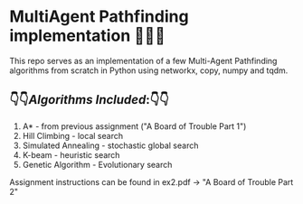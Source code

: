 # MultiAgent Pathfinding implementation :running_man::running:

This repo serves as an implementation of a few Multi-Agent Pathfinding algorithms from scratch in Python using networkx, copy, numpy and tqdm.

## :point_down::point_down:*Algorithms Included*::point_down::point_down:

1. A* - from previous assignment ("A Board of Trouble Part 1")
2. Hill Climbing - local search
3. Simulated Annealing - stochastic global search 
4. K-beam - heuristic search
5. Genetic Algorithm - Evolutionary search


Assignment instructions can be found in ex2.pdf -> "A Board of Trouble Part 2"
